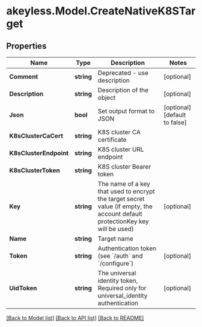 # akeyless.Model.CreateNativeK8STarget

## Properties

Name | Type | Description | Notes
------------ | ------------- | ------------- | -------------
**Comment** | **string** | Deprecated - use description | [optional] 
**Description** | **string** | Description of the object | [optional] 
**Json** | **bool** | Set output format to JSON | [optional] [default to false]
**K8sClusterCaCert** | **string** | K8S cluster CA certificate | 
**K8sClusterEndpoint** | **string** | K8S cluster URL endpoint | 
**K8sClusterToken** | **string** | K8S cluster Bearer token | 
**Key** | **string** | The name of a key that used to encrypt the target secret value (if empty, the account default protectionKey key will be used) | [optional] 
**Name** | **string** | Target name | 
**Token** | **string** | Authentication token (see &#x60;/auth&#x60; and &#x60;/configure&#x60;) | [optional] 
**UidToken** | **string** | The universal identity token, Required only for universal_identity authentication | [optional] 

[[Back to Model list]](../README.md#documentation-for-models) [[Back to API list]](../README.md#documentation-for-api-endpoints) [[Back to README]](../README.md)

